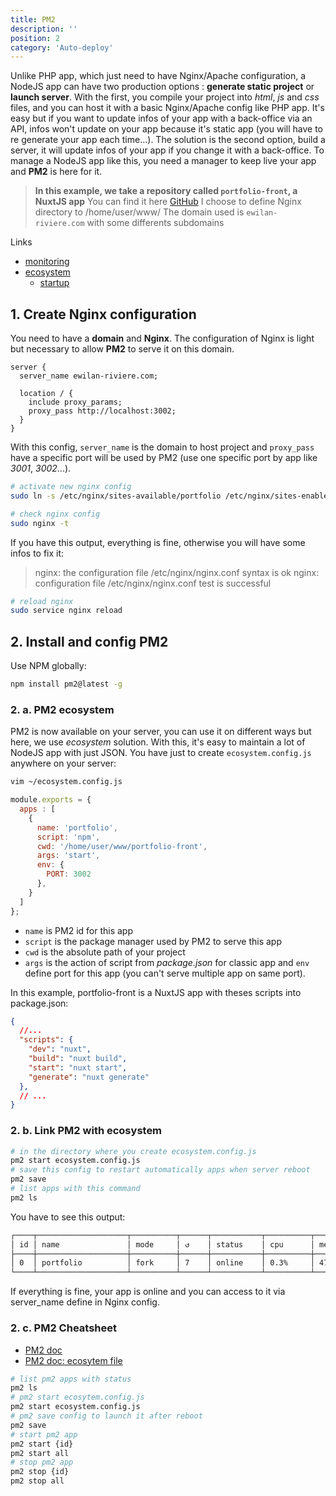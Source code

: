 ```yaml
---
title: PM2
description: ''
position: 2
category: 'Auto-deploy'
---
```


Unlike PHP app, which just need to have Nginx/Apache configuration, a NodeJS app can have two production options : **generate static project** or **launch server**. With the first, you compile your project into *html*, *js* and *css* files, and you can host it with a basic Nginx/Apache config like PHP app. It's easy but if you want to update infos of your app with a back-office via an API, infos won't update on your app because it's static app (you will have to re generate your app each time...). The solution is the second option, build a server, it will update infos of your app if you change it with a back-office. To manage a NodeJS app like this, you need a manager to keep live your app and **PM2** is here for it.

> **In this example, we take a repository called `portfolio-front`, a NuxtJS app**
> You can find it here [GitHub](https://github.com/ewilan-riviere/portfolio-front)
> I choose to define Nginx directory to /home/user/www/
> The domain used is `ewilan-riviere.com` with some differents subdomains

<alert type="info"> Links

- [monitoring](https://pm2.keymetrics.io/docs/usage/monitoring/)
- [ecosystem](https://pm2.keymetrics.io/docs/usage/application-declaration/)
  - [startup](https://pm2.keymetrics.io/docs/usage/startup/)

</alert>

## 1. Create Nginx configuration

You need to have a **domain** and **Nginx**. The configuration of Nginx is light but necessary to allow **PM2** to serve it on this domain.

```nginx{2,6}[/etc/nginx/sites-available/portfolio]
server {
  server_name ewilan-riviere.com;

  location / {
    include proxy_params;
    proxy_pass http://localhost:3002;
  }
}
```

With this config, `server_name` is the domain to host project and `proxy_pass` have a specific port will be used by PM2 (use one specific port by app like *3001*, *3002*...).

<alert type="info">

```bash
# activate new nginx config
sudo ln -s /etc/nginx/sites-available/portfolio /etc/nginx/sites-enabled
```

```bash
# check nginx config
sudo nginx -t
```

If you have this output, everything is fine, otherwise you will have some infos to fix it:

> nginx: the configuration file /etc/nginx/nginx.conf syntax is ok
> nginx: configuration file /etc/nginx/nginx.conf test is successful

```bash
# reload nginx
sudo service nginx reload
```

</alert>

## 2. Install and config PM2

Use NPM globally:

```bash
npm install pm2@latest -g
```

### 2. a. PM2 ecosystem

PM2 is now available on your server, you can use it on different ways but here, we use *ecosystem* solution. With this, it's easy to maintain a lot of NodeJS app with just JSON. You have just to create `ecosystem.config.js` anywhere on your server:

```bash
vim ~/ecosystem.config.js
```

```js
module.exports = {
  apps : [
    {
      name: 'portfolio',
      script: 'npm',
      cwd: '/home/user/www/portfolio-front',
      args: 'start',
      env: {
        PORT: 3002
      },
    }
  ]
};
```

- `name` is PM2 id for this app
- `script` is the package manager used by PM2 to serve this app
- `cwd` is the absolute path of your project
- `args` is the action of script from *package.json* for classic app and `env` define port for this app (you can't serve multiple app on same port).

In this example, portfolio-front is a NuxtJS app with theses scripts into package.json:

<vue-code-info ext="json" path="/home/user/www/portfolio-front/package.json"></vue-code-info>

```json
{
  //...
  "scripts": {
    "dev": "nuxt",
    "build": "nuxt build",
    "start": "nuxt start",
    "generate": "nuxt generate"
  },
  // ...
}
```

### 2. b. Link PM2 with ecosystem

```bash
# in the directory where you create ecosystem.config.js
pm2 start ecosystem.config.js
# save this config to restart automatically apps when server reboot
pm2 save
# list apps with this command
pm2 ls
```

You have to see this output:

```bash
┌────┬────────────────────┬──────────┬──────┬───────────┬──────────┬──────────┐
│ id │ name               │ mode     │ ↺    │ status    │ cpu      │ memory   │
├────┼────────────────────┼──────────┼──────┼───────────┼──────────┼──────────┤
│ 0  │ portfolio          │ fork     │ 7    │ online    │ 0.3%     │ 47.2mb   │
└────┴────────────────────┴──────────┴──────┴───────────┴──────────┴──────────┘
```

If everything is fine, your app is online and you can access to it via server_name define in Nginx config.

### 2. c. PM2 Cheatsheet

- [PM2 doc](https://pm2.keymetrics.io/docs/usage/pm2-doc-single-page/)
- [PM2 doc: ecosytem file](https://pm2.keymetrics.io/docs/usage/application-declaration/)

```bash
# list pm2 apps with status
pm2 ls
# pm2 start ecosytem.config.js
pm2 start ecosystem.config.js
# pm2 save config to launch it after reboot
pm2 save
# start pm2 app
pm2 start {id}
pm2 start all
# stop pm2 app
pm2 stop {id}
pm2 stop all
```
